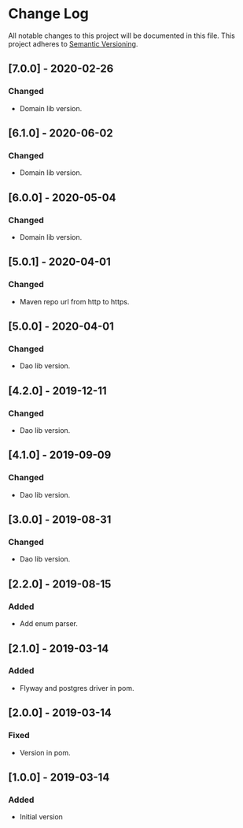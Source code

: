 # Change Log
All notable changes to this project will be documented in this file.
This project adheres to [Semantic Versioning](http://semver.org/).

## [7.0.0] - 2020-02-26
### Changed
- Domain lib version.

## [6.1.0] - 2020-06-02
### Changed
- Domain lib version.

## [6.0.0] - 2020-05-04
### Changed
- Domain lib version.

## [5.0.1] - 2020-04-01
### Changed
- Maven repo url from http to https.

## [5.0.0] - 2020-04-01
### Changed
- Dao lib version.

## [4.2.0] - 2019-12-11
### Changed
- Dao lib version.

## [4.1.0] - 2019-09-09
### Changed
- Dao lib version.

## [3.0.0] - 2019-08-31
### Changed
- Dao lib version.

## [2.2.0] - 2019-08-15
### Added 
- Add enum parser.

## [2.1.0] - 2019-03-14
### Added 
- Flyway and postgres driver in pom.

## [2.0.0] - 2019-03-14
### Fixed
- Version in pom.

## [1.0.0] - 2019-03-14
### Added
- Initial version
